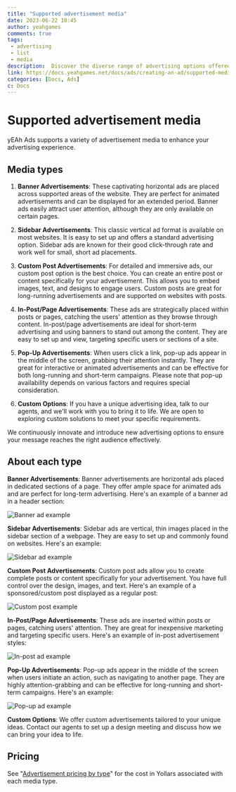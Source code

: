```yaml
---
title: "Supported advertisement media"
date: 2023-06-22 18:45
author: yeahgames
comments: true
tags: 
 - advertising
 - list
 - media
description:  Discover the diverse range of advertising options offered by yEAh Ads. From banner and sidebar ads to custom posts, in-post/page placements, and pop-ups, we have solutions to suit every marketing goal. Explore our pricing, including temporary and permanent options, and leverage our innovative approaches to maximize audience engagement.
link: https://docs.yeahgames.net/docs/ads/creating-an-ad/supported-media
categories: [Docs, Ads]
c: Docs
---
```


# Supported advertisement media
yEAh Ads supports a variety of advertisement media to enhance your advertising experience.

## Media types

1. **Banner Advertisements**: These captivating horizontal ads are placed across supported areas of the website. They are perfect for animated advertisements and can be displayed for an extended period. Banner ads easily attract user attention, although they are only available on certain pages.

2. **Sidebar Advertisements**: This classic vertical ad format is available on most websites. It is easy to set up and offers a standard advertising option. Sidebar ads are known for their good click-through rate and work well for small, short ad placements.

3. **Custom Post Advertisements**: For detailed and immersive ads, our custom post option is the best choice. You can create an entire post or content specifically for your advertisement. This allows you to embed images, text, and designs to engage users. Custom posts are great for long-running advertisements and are supported on websites with posts.

4. **In-Post/Page Advertisements**: These ads are strategically placed within posts or pages, catching the users' attention as they browse through content. In-post/page advertisements are ideal for short-term advertising and using banners to stand out among the content. They are easy to set up and view, targeting specific users or sections of a site.

5. **Pop-Up Advertisements**: When users click a link, pop-up ads appear in the middle of the screen, grabbing their attention instantly. They are great for interactive or animated advertisements and can be effective for both long-running and short-term campaigns. Please note that pop-up availability depends on various factors and requires special consideration.

6. **Custom Options**: If you have a unique advertising idea, talk to our agents, and we'll work with you to bring it to life. We are open to exploring custom solutions to meet your specific requirements.

We continuously innovate and introduce new advertising options to ensure your message reaches the right audience effectively.

## About each type

**Banner Advertisements**:
Banner advertisements are horizontal ads placed in dedicated sections of a page. They offer ample space for animated ads and are perfect for long-term advertising. Here's an example of a banner ad in a header section:

![Banner ad example](./banner-ad.png)

**Sidebar Advertisements**:
Sidebar ads are vertical, thin images placed in the sidebar section of a webpage. They are easy to set up and commonly found on websites. Here's an example:

![Sidebar ad example](./sidebar-ad.png)

**Custom Post Advertisements**:
Custom post ads allow you to create complete posts or content specifically for your advertisement. You have full control over the design, images, and text. Here's an example of a sponsored/custom post displayed as a regular post:

![Custom post example](custom-post.png)

**In-Post/Page Advertisements**:
These ads are inserted within posts or pages, catching users' attention. They are great for inexpensive marketing and targeting specific users. Here's an example of in-post advertisement styles:

![In-post ad example](inpost-ad.png)

**Pop-Up Advertisements**:
Pop-up ads appear in the middle of the screen when users initiate an action, such as navigating to another page. They are highly attention-grabbing and can be effective for long-running and short-term campaigns. Here's an example:

![Pop-up ad example](./popup-ad.png)

**Custom Options**:
We offer custom advertisements tailored to your unique ideas. Contact our agents to set up a design meeting and discuss how we can bring your idea to life.

## Pricing
See "[Advertisement pricing by type](../pricing)" for the cost in Yollars associated with each media type.